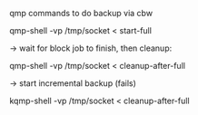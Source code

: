 qmp commands to do backup via cbw

 qmp-shell -vp /tmp/socket < start-full

-> wait for block job to finish, then cleanup:

 qmp-shell -vp /tmp/socket < cleanup-after-full

-> start incremental backup (fails)

kqmp-shell -vp /tmp/socket < cleanup-after-full
